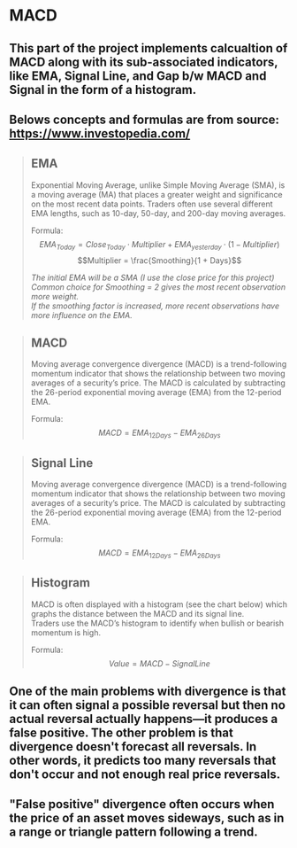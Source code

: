 # MACD
## This part of the project implements calcualtion of MACD along with its sub-associated indicators, like EMA, Signal Line, and Gap b/w MACD and Signal in the form of a histogram.
## Belows concepts and formulas are from source: https://www.investopedia.com/

> ## **EMA** <br>
> Exponential Moving Average, unlike Simple Moving Average (SMA), is a moving average (MA) that places a greater weight and significance on the most recent data points. Traders often use several different EMA lengths, such as 10-day, 50-day, and 200-day moving averages.
> 
> Formula:
> $$EMA_{Today} = Close_{Today} \cdot Multiplier + EMA_{yesterday} \cdot (1-Multiplier)$$
> $$Multiplier = \frac{Smoothing}{1 + Days}$$
>
> *The initial EMA will be a SMA (I use the close price for this project)* <br>
> *Common choice for Smoothing = 2 gives the most recent observation more weight.* <br>
> *If the smoothing factor is increased, more recent observations have more influence on the EMA.*

> ## **MACD** <br>
> Moving average convergence divergence (MACD) is a trend-following momentum indicator that shows the relationship between two moving averages of a security’s price. The MACD is calculated by subtracting the 26-period exponential moving average (EMA) from the 12-period EMA.
> 
> Formula:
> $$MACD = EMA_{12Days} - EMA_{26Days}$$

> ## **Signal Line** <br>
> Moving average convergence divergence (MACD) is a trend-following momentum indicator that shows the relationship between two moving averages of a security’s price. The MACD is calculated by subtracting the 26-period exponential moving average (EMA) from the 12-period EMA.
> 
> Formula:
> $$MACD = EMA_{12Days} - EMA_{26Days}$$

> ## **Histogram** <br>
> MACD is often displayed with a histogram (see the chart below) which graphs the distance between the MACD and its signal line. <br>
> Traders use the MACD’s histogram to identify when bullish or bearish momentum is high.
> 
> Formula:
> $$Value = MACD - SignalLine$$

## One of the main problems with divergence is that it can often signal a possible reversal but then no actual reversal actually happens—it produces a false positive. The other problem is that divergence doesn't forecast all reversals. In other words, it predicts too many reversals that don't occur and not enough real price reversals.
## "False positive" divergence often occurs when the price of an asset moves sideways, such as in a range or triangle pattern following a trend.